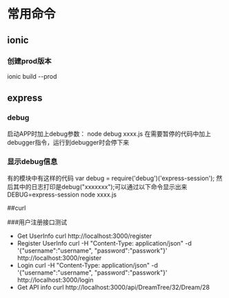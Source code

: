 # 常用命令
## ionic
### 创建prod版本
ionic build --prod

## express

### debug
启动APP时加上debug参数：
node debug xxxx.js
在需要暂停的代码中加上debugger指令，运行到debugger时会停下来

### 显示debug信息
有的模块中有这样的代码
var debug = require('debug')('express-session');
然后其中的日志打印是debug("xxxxxxx");可以通过以下命令显示出来
DEBUG=express-session node xxxx.js

##curl

###用户注册接口测试

* Get UserInfo
curl http://localhost:3000/register
* Register UserInfo
curl -H "Content-Type: application/json"  -d '{"username":"username", "password":"passwork"}' http://localhost:3000/register
* Login
curl -H "Content-Type: application/json"  -d '{"username":"username", "password":"passwork"}' http://localhost:3000/login
* Get API info
curl http://localhost:3000/api/DreamTree/32/Dream/28

